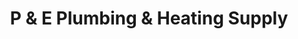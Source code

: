 ---
title: "P & E Plumbing & Heating Supply"
url: /sanford/p-und-e-plumbing-und-heating-supply/
shop: Baustoffe
---
